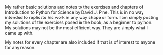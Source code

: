 My rather basic solutions and notes to the exercises and chapters of Introduction to Python for Science by David J. Pine. This is in no way intended to replicate his work in any way shape or form. I am simply posting my solutions of the exercises posed in the book, as a beginner to python. My solutions may not be the most efficient way. They are simply what I came up with.

My notes for every chapter are also included if that is of interest to anyone for any reason.